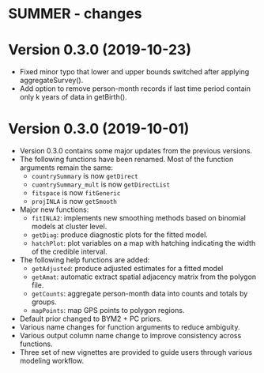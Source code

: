 # SUMMER - changes
Version 0.3.0 (2019-10-23) 
==========================
+ Fixed minor typo that lower and upper bounds switched after applying aggregateSurvey().
+ Add option to remove person-month records if last time period contain only k years of data in getBirth().

Version 0.3.0 (2019-10-01) 
==========================
+ Version 0.3.0 contains some major updates from the previous versions. 
+ The following functions have been renamed. Most of the function arguments remain the same:
    * ``countrySummary`` is now ``getDirect``
    * ``cuontrySummary_mult`` is now ``getDirectList``
    * ``fitspace`` is now ``fitGeneric``
    * ``projINLA`` is now ``getSmooth``   
+ Major new functions:
    + ``fitINLA2``: implements new smoothing methods based on binomial models at cluster level. 
    + ``getDiag``: produce diagnostic plots for the fitted model.
    + ``hatchPlot``: plot variables on a map with hatching indicating the width of the credible interval.
+ The following help functions are added:
    + ``getAdjusted``: produce adjusted estimates for a fitted model
    + ``getAmat``: automatic extract spatial adjacency matrix from the polygon file.
    + ``getCounts``: aggregate person-month data into counts and totals by groups.
    + ``mapPoints``: map GPS points to polygon regions.    
+ Default prior changed to BYM2 + PC priors.
+ Various name changes for function arguments to reduce ambiguity. 
+ Various output column name change to improve consistency across functions.
+ Three set of new vignettes are provided to guide users through various modeling workflow.
